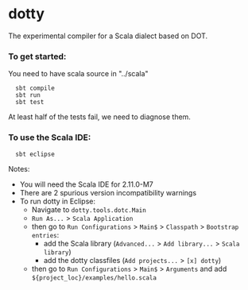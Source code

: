 dotty
=====

The experimental compiler for a Scala dialect based on DOT.

### To get started:
You need to have scala source in "../scala"
```
  sbt compile
  sbt run
  sbt test
```
At least half of the tests fail, we need to diagnose them.


### To use the Scala IDE:
```
  sbt eclipse
```
Notes: 
 * You will need the Scala IDE for 2.11.0-M7
 * There are 2 spurious version incompatibility warnings
 * To run dotty in Eclipse:
   * Navigate to `dotty.tools.dotc.Main`
   * `Run As...` > `Scala Application`
   * then go to `Run Configurations` > `Main$` > `Classpath` > `Bootstrap entries`:
     * add the Scala library (`Advanced...` > `Add library...` > `Scala library`)
     * add the dotty classfiles (`Add projects...` > `[x] dotty`)
   * then go to `Run Configurations` > `Main$` > `Arguments` and add `${project_loc}/examples/hello.scala`
